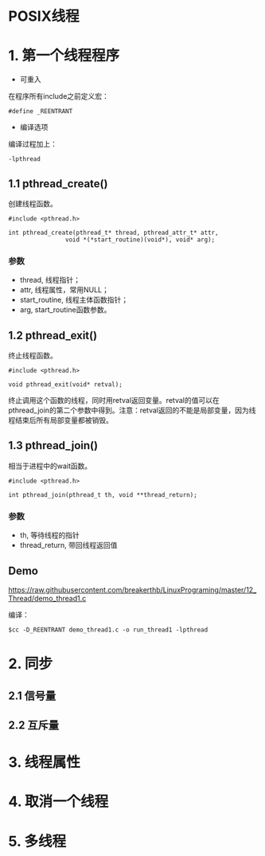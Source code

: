 # POSIX线程

# 1. 第一个线程程序

- 可重入

在程序所有include之前定义宏：

    #define _REENTRANT
    
- 编译选项

编译过程加上：

    -lpthread
    
## 1.1 pthread_create()

创建线程函数。

    #include <pthread.h>
    
    int pthread_create(pthread_t* thread, pthread_attr_t* attr, 
                    void *(*start_routine)(void*), void* arg);
                    
### 参数

- thread, 线程指针；
- attr, 线程属性，常用NULL；
- start_routine, 线程主体函数指针；
- arg, start_routine函数参数。

## 1.2 pthread_exit()

终止线程函数。

    #include <pthread.h>
    
    void pthread_exit(void* retval);
    
终止调用这个函数的线程，同时用retval返回变量。retval的值可以在pthread_join的第二个参数中得到。注意：retval返回的不能是局部变量，因为线程结束后所有局部变量都被销毁。

## 1.3 pthread_join()

相当于进程中的wait函数。

    #include <pthread.h>
    
    int pthread_join(pthread_t th, void **thread_return);
    
### 参数

- th, 等待线程的指针
- thread_return, 带回线程返回值

## Demo

<https://raw.githubusercontent.com/breakerthb/LinuxPrograming/master/12_Thread/demo_thread1.c>


编译：

    $cc -D_REENTRANT demo_thread1.c -o run_thread1 -lpthread
    
# 2. 同步

## 2.1 信号量


## 2.2 互斥量



# 3. 线程属性


# 4. 取消一个线程


# 5. 多线程

